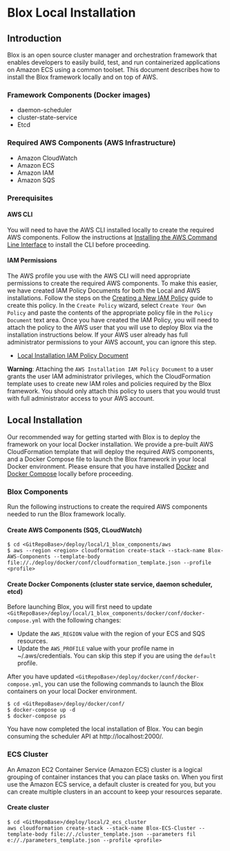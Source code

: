 # Blox Local Installation

## Introduction

Blox is an open source cluster manager and orchestration framework that enables developers to easily build, test, and run containerized applications on Amazon ECS using a common toolset. This document describes how to install the Blox framework locally and on top of AWS.


### Framework Components (Docker images)

- daemon-scheduler
- cluster-state-service
- Etcd

### Required AWS Components (AWS Infrastructure)

- Amazon CloudWatch
- Amazon ECS
- Amazon IAM
- Amazon SQS

### Prerequisites

#### AWS CLI

You will need to have the AWS CLI installed locally to create the required AWS components. Follow the instructions at [Installing the AWS Command Line Interface](http://docs.aws.amazon.com/cli/latest/userguide/installing.html) to install the CLI before proceeding.

#### IAM Permissions

The AWS profile you use with the AWS CLI will need appropriate permissions to create the required AWS components. To make this easier, we have created IAM Policy Documents for both the Local and AWS installations. Follow the steps on the [Creating a New IAM Policy](http://docs.aws.amazon.com/IAM/latest/UserGuide/access_policies_create.html) guide to create this policy. In the `Create Policy` wizard, select `Create Your Own Policy` and paste the contents of the appropriate policy file in the `Policy Document` text area. Once you have created the IAM Policy, you will need to attach the policy to the AWS user that you will use to deploy Blox via the installation instructions below. If your AWS user already has full administrator permissions to your AWS account, you can ignore this step.

- [Local Installation IAM Policy Document](docker/conf/cloudformation_policy.json)

**Warning**: Attaching the `AWS Installation IAM Policy Document` to a user grants the user IAM administrator privileges, which the CloudFormation template uses to create new IAM roles and policies required by the Blox framework. You should only attach this policy to users that you would trust with full administrator access to your AWS account.


## Local Installation

Our recommended way for getting started with Blox is to deploy the framework on your local Docker installation. We provide a pre-built AWS CloudFormation template that will deploy the required AWS components, and a Docker Compose file to launch the Blox framework in your local Docker environment. Please ensure that you have installed [Docker](https://docs.docker.com/engine/installation/) and [Docker Compose](https://docs.docker.com/compose/install/) locally before proceeding.

### Blox Components

Run the following instructions to create the required AWS components needed to run the Blox framework locally.

#### Create AWS Components (SQS, CLoudWatch)

```
$ cd <GitRepoBase>/deploy/local/1_blox_components/aws
$ aws --region <region> cloudformation create-stack --stack-name Blox-AWS-Components --template-body file://./deploy/docker/conf/cloudformation_template.json --profile <profile>
```

#### Create Docker Components (cluster state service, daemon scheduler, etcd)

Before launching Blox, you will first need to update `<GitRepoBase>/deploy/local/1_blox_components/docker/conf/docker-compose.yml` with the following changes:

- Update the `AWS_REGION` value with the region of your ECS and SQS resources.
- Update the `AWS_PROFILE` value with your profile name in ~/.aws/credentials. You can skip this step if you are using the `default` profile.

After you have updated `<GitRepoBase>/deploy/docker/conf/docker-compose.yml`, you can use the following commands to launch the Blox containers on your local Docker environment.

```
$ cd <GitRepoBase>/deploy/docker/conf/
$ docker-compose up -d
$ docker-compose ps
```

You have now completed the local installation of Blox. You can begin consuming the scheduler API at http://localhost:2000/.

### ECS Cluster

An Amazon EC2 Container Service (Amazon ECS) cluster is a logical grouping of container instances that you can place tasks on. When you first use the Amazon ECS service, a default cluster is created for you, but you can create multiple clusters in an account to keep your resources separate.

#### Create cluster

```
$ cd <GitRepoBase>/deploy/local/2_ecs_cluster
aws cloudformation create-stack --stack-name Blox-ECS-Cluster --template-body file://./cluster_template.json --parameters fil
e://./parameters_template.json --profile <profile>
```
